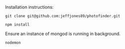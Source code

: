 Installation instructions:

```
git clone git@github.com:jeffjones89/photofinder.git
```
```
npm install
```

Ensure an instance of mongod is running in background.

```
nodemon
```
